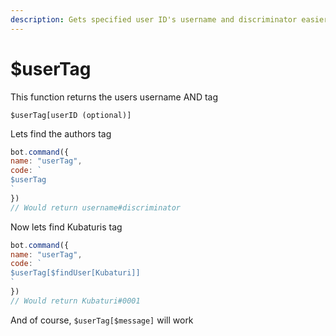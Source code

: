 ```yaml
---
description: Gets specified user ID's username and discriminator easier
---
```


# $userTag

This function returns the users username AND tag

```text
$userTag[userID (optional)]
```

Lets find the authors tag

```javascript
bot.command({
name: "userTag",
code: `
$userTag 
`
})
// Would return username#discriminator
```

Now lets find Kubaturis tag

```javascript
bot.command({
name: "userTag",
code: `
$userTag[$findUser[Kubaturi]] 
`
})
// Would return Kubaturi#0001
```

And of course, `$userTag[$message]` will work

